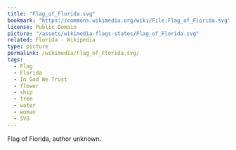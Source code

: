 ```yaml
---
title: "Flag_of_Florida.svg"
bookmark: "https://commons.wikimedia.org/wiki/File:Flag_of_Florida.svg"
license: Public Domain
picture: "/assets/wikimedia-flags-states/Flag_of_Florida.svg"
related: Florida - Wikipedia
type: picture
permalink: /wikimedia/Flag_of_Florida.svg/
tags:
  - Flag
  - Florida
  - In God We Trust
  - flower
  - ship
  - tree
  - water
  - woman
  - SVG
---
```

Flag of Florida, author unknown.